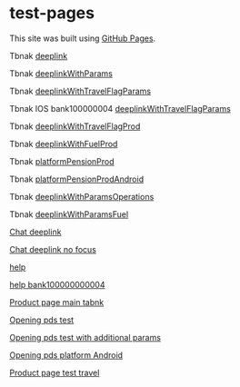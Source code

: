 # test-pages

This site was built using [GitHub Pages](https://pages.github.com/).

Tbnak [deeplink](tinkoffbank://Main/TravelsWebFlight)

Tbnak [deeplinkWithParams](tinkoffbank://Main/TravelsWebFlight?link=https%3A%2F%2Fwww-test.tbank.ru%2Fmybank%2Faccounts%2Fnpf%2F%3Fiswebview%3Dtrue)

Tbnak [deeplinkWithTravelFlagParams](tinkoffbank://Main/TravelsWebFlight?link=https%3A%2F%2Fwww-test.tbank.ru%2Fmybank%2Faccounts%2Fnpf%2F%3Fiswebview%3Dtrue%26isTravel%3Dtrue)

Tbnak IOS bank100000004 [deeplinkWithTravelFlagParams](bank100000000004://Main/TravelsWebFlight?link=https%3A%2F%2Fwww-test.tbank.ru%2Fmybank%2Faccounts%2Fnpf%2F%3Fiswebview%3Dtrue%26isTravel%3Dtrue)

Tbnak [deeplinkWithTravelFlagProd](tinkoffbank://Main/TravelsWebFlight?link=https%3A%2F%2Fwww.tbank.ru%2Fmybank%2Faccounts%2Fnpf%2F%3Fiswebview%3Dtrue%26isTravel%3Dtrue)

Tbnak [deeplinkWithFuelProd](tinkoffbank://Main/TravelsWebFlight?link=https%3A%2F%2Fwww.tbank.ru%2Fmybank%2Fgorod%2Ffuel%3Fiswebview%3Dtrue)

Tbnak [platformPensionProd](bank100000000004://WebView?id=pension_default)

Tbnak [platformPensionProdAndroid](tbank://WebView?id=pension_default)

Tbnak [deeplinkWithParamsOperations](tinkoffbank://Main/TravelsWebFlight?link=https%3A%2F%2Fwww-test.tbank.ru%2Fmybank%2Faccounts%2Fnpf%2F%2Foperations%3Fiswebview%3Dtrue)

Tbnak [deeplinkWithParamsFuel](tinkoffbank://Main/TravelsWebFlight?link=https%3A%2F%2Fwww-test.tbank.ru%2Fmybank%2Fgorod%2Ffuel%2F%3Fiswebview%3Dtrue)




[Chat deeplink](tinkoffbank://Main/Chat/Support?textParams=closeSavingAccount)

[Chat deeplink no focus](tinkoffbank://Main/Chat/Support?textParams=closeSavingAccount&focus=true)

[help](tinkoffbank://Main/HelpsWebView?linkId=bank-payments-t-pay-about-problem)

[help bank100000000004](tinkoffbank://Main/HelpsWebView?linkId=bank-payments-t-pay-about-problem)

[Product page main tabnk](tbank://WebView?id=pension_product_page_main)

[Opening pds test](tbank://Main/TravelsWebFlight?link=https%3A%2F%2Fwww-test.tbank.ru%2Fmybank%2Fnpf%2Fopening-pds%2F%3Fiswebview%3Dtrue%26isTravel%3Dtrue)

[Opening pds test with additional params](tbank://Main/TravelsWebFlight?link=https%3A%2F%2Fwww-test.tbank.ru%2Fmybank%2Fnpf%2Fopening-pds%2F%3Fiswebview%3Dtrue%26isTravel%3Dtrue%26mbversion%3D6.37%26platform%3Dandroid)

[Opening pds platform Android](tbank://WebView?id=pension_opening_pds)

[Product page test travel](tinkoffbank://Main/TravelsWebFlight?link=https%3A%2F%2Fwww-test.tbank.ru%2Fmybank%2Fnpf%2Fproduct-page%2Fsavings%2F%3Fiswebview%3Dtrue%26isTravel%3Dtrue%26mbversion%3D6.37%26platform%3Dandroid
)





